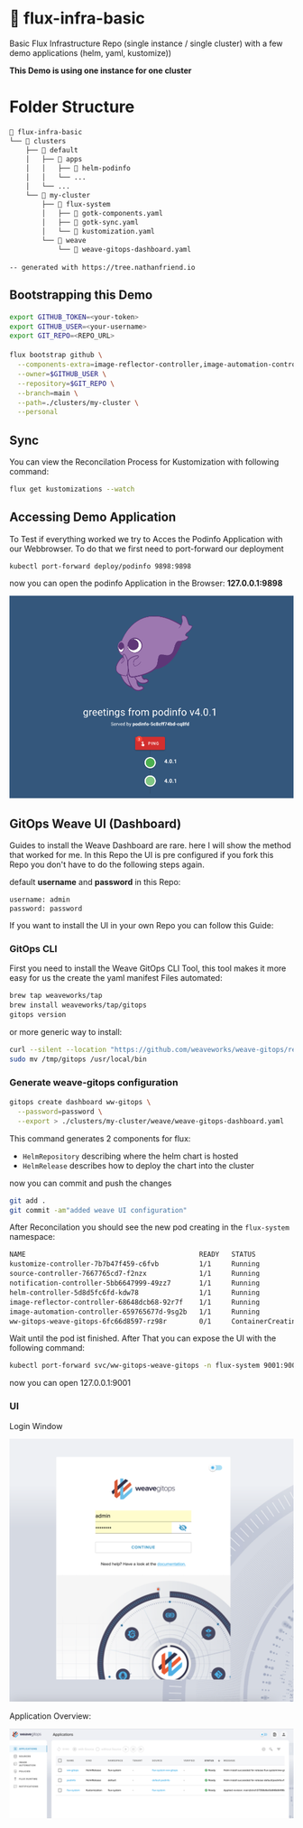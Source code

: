# 🤖 flux-infra-basic
Basic Flux Infrastructure Repo (single instance / single cluster) with a few demo applications (helm, yaml, kustomize))

**This Demo is using one instance for one cluster**

# Folder Structure

```
📁 flux-infra-basic
└── 📁 clusters
    ├── 📁 default
    │   ├── 📁 apps
    │   │   ├── 📁 helm-podinfo
    │   │   └── ...
    │   └── ...
    └── 📁 my-cluster
        ├── 📁 flux-system
        │   ├── 📄 gotk-components.yaml
        │   ├── 📄 gotk-sync.yaml
        │   └── 📄 kustomization.yaml
        └── 📁 weave
            └── 📄 weave-gitops-dashboard.yaml

-- generated with https://tree.nathanfriend.io
```

## Bootstrapping this Demo

```sh
export GITHUB_TOKEN=<your-token>
export GITHUB_USER=<your-username>
export GIT_REPO=<REPO_URL>

flux bootstrap github \
  --components-extra=image-reflector-controller,image-automation-controller \
  --owner=$GITHUB_USER \
  --repository=$GIT_REPO \
  --branch=main \
  --path=./clusters/my-cluster \
  --personal
```

## Sync

You can view the Reconcilation Process for Kustomization with following command:
```sh
flux get kustomizations --watch
```
## Accessing Demo Application

To Test if everything worked we try to Acces the Podinfo Application with our Webbrowser. To
do that we first need to port-forward our deployment

```
kubectl port-forward deploy/podinfo 9898:9898
```
now you can open the podinfo Application in the Browser: **127.0.0.1:9898**

<img src="https://github.com/lambrech-hsrt/flux-infra-basic/blob/main/.img/podinfo-app.png" alt="podinfo app">

## GitOps Weave UI (Dashboard)

Guides to install the Weave Dashboard are rare. here I will show the method that worked for me.
In this Repo the UI is pre configured if you fork this Repo you don't have to do the following steps again.

default **username** and **password** in this Repo:
```
username: admin
password: password
```

If you want to install the UI in your own Repo you can follow this Guide:

### GitOps CLI
First you need to install the Weave GitOps CLI Tool, this tool makes it more easy for us the create the yaml
manifest Files automated:

```sh
brew tap weaveworks/tap
brew install weaveworks/tap/gitops
gitops version
```

or more generic way to install:
```sh
curl --silent --location "https://github.com/weaveworks/weave-gitops/releases/download/v0.30.0/gitops-$(uname)-$(uname -m).tar.gz" | tar xz -C /tmp
sudo mv /tmp/gitops /usr/local/bin
```

### Generate weave-gitops configuration
```sh
gitops create dashboard ww-gitops \
  --password=password \
  --export > ./clusters/my-cluster/weave/weave-gitops-dashboard.yaml
```

This command generates 2 components for flux:
- ``HelmRepository`` describing where the helm chart is hosted
- ``HelmRelease`` describes how to deploy the chart into the cluster

now you can commit and push the changes 
```sh
git add .
git commit -am"added weave UI configuration"
```

After Reconcilation you should see the new pod creating in the ``flux-system`` namespace:
```sh
NAME                                           READY   STATUS              RESTARTS   AGE
kustomize-controller-7b7b47f459-c6fvb          1/1     Running             0          29m
source-controller-7667765cd7-f2nzx             1/1     Running             0          29m
notification-controller-5bb6647999-49zz7       1/1     Running             0          29m
helm-controller-5d8d5fc6fd-kdw78               1/1     Running             0          29m
image-reflector-controller-68648dcb68-92r7f    1/1     Running             0          28m
image-automation-controller-659765677d-9sg2b   1/1     Running             0          28m
ww-gitops-weave-gitops-6fc66d8597-rz98r        0/1     ContainerCreating   0          40s
```

Wait until the pod ist finished. After That you can expose the UI with the following command:
```sh
kubectl port-forward svc/ww-gitops-weave-gitops -n flux-system 9001:9001
```

now you can open 127.0.0.1:9001

### UI

Login Window

<img src="https://github.com/lambrech-hsrt/flux-infra-basic/blob/main/.img/login.png" alt="login screen">

Application Overview:

<img src="https://github.com/lambrech-hsrt/flux-infra-basic/blob/main/.img/applications.png" alt="app overview">

